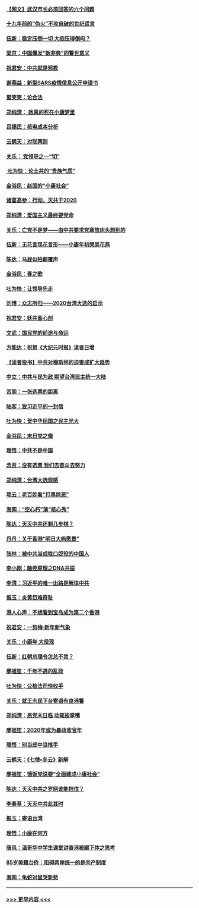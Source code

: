 #### [【网文】武汉市长必须回答的六个问题](../pages/nsc993/n11813848.md?t=01231331) 
#### [十九年前的“伪火”不攻自破的世纪谎言](../pages/nsc993/n11813238.md?t=01231331) 
#### [伍新：稳定压倒一切 大疫压得倒吗？](../pages/nsc993/n11812634.md?t=01231331) 
#### [梁京：中国爆发“新非典”的警世意义](../pages/nsc993/n11812554.md?t=01231331) 
#### [祝君安：中共就是邪教](../pages/nsc993/n11812431.md?t=01231331) 
#### [谢燕益：新型SARS疫情信息公开申请书](../pages/nsc993/n11808840.md?t=01231331) 
#### [蜀笑笑：论合法](../pages/nsc993/n11808064.md?t=01231331) 
#### [郑纯清： 她真的死在小康梦里](../pages/nsc993/n11806623.md?t=01231331) 
#### [吕锡民：核电成本分析](../pages/nsc993/n11806284.md?t=01231331) 
#### [云鹤天：对联两则](../pages/nsc993/n11805957.md?t=01231331) 
#### [关乐： 党领导之一“切”](../pages/nsc993/n11804505.md?t=01231331) 
#### [ 吐为快：论土共的“贵族气质”](../pages/nsc993/n11804490.md?t=01231331) 
#### [金浴凤：赵国的“小康社会”](../pages/nsc993/n11804452.md?t=01231331) 
#### [诸葛高参：行动，灭共于2020](../pages/nsc993/n11804120.md?t=01231331) 
#### [郑纯清：爱国主义最终要党命](../pages/nsc993/n11802197.md?t=01231331) 
#### [关乐：亡党不是梦——由中共要求党章放床头想到的](../pages/nsc993/n11802156.md?t=01231331) 
#### [伍新：无花言现花言形——小康年初哭吴花燕](../pages/nsc993/n11800044.md?t=01231331) 
#### [陈达：马屁似拍颠覆声](../pages/nsc993/n11800010.md?t=01231331) 
#### [金浴凤：春之歌](../pages/nsc993/n11797687.md?t=01231331) 
#### [吐为快：让领导先走](../pages/nsc993/n11797512.md?t=01231331) 
#### [刘博：众志所归——2020台湾大选的启示](../pages/nsc993/n11796878.md?t=01231331) 
#### [祝君安：妖共畜心剖](../pages/nsc993/n11794273.md?t=01231331) 
#### [文武：国民党的前途与命运](../pages/nsc993/n11794198.md?t=01231331) 
#### [方能达：祝贺《大纪元时报》读者日增](../pages/nsc993/n11793807.md?t=01231331) 
#### [【读者投书】中共对穆斯林的迫害成扩大趋势](../pages/nsc993/n11791371.md?t=01231331) 
#### [中立：中共与民为敌 期望台湾民主统一大陆](../pages/nsc993/n11790392.md?t=01231331) 
#### [苦胆：一张选票的距离](../pages/nsc993/n11788914.md?t=01231331) 
#### [陆客：致习近平的一封信](../pages/nsc993/n11788867.md?t=01231331) 
#### [吐为快：贺中华民国之民主光大](../pages/nsc993/n11788618.md?t=01231331) 
#### [金浴凤：末日党之像](../pages/nsc993/n11787475.md?t=01231331) 
#### [理悟：中共不是中国](../pages/nsc993/n11787463.md?t=01231331) 
#### [念贲：没有选票  我们去奋斗去努力](../pages/nsc993/n11787398.md?t=01231331) 
#### [郑纯清：台湾大选观感](../pages/nsc993/n11786210.md?t=01231331) 
#### [项云：老百姓看“打黑除恶”](../pages/nsc993/n11785398.md?t=01231331) 
#### [海网：“空心朽”演“核心秀”](../pages/nsc993/n11783874.md?t=01231331) 
#### [陈达：天灭中共还剩几步棋？](../pages/nsc993/n11783719.md?t=01231331) 
#### [丹丹：关于香港“明日大屿愿景”](../pages/nsc993/n11783273.md?t=01231331) 
#### [张林：被中共当成牲口奴役的中国人](../pages/nsc993/n11782397.md?t=01231331) 
#### [李小刚：脑控原理之DNA共振](../pages/nsc993/n11780962.md?t=01231331) 
#### [李清：习近平的唯一出路是解体中共](../pages/nsc993/n11780866.md?t=01231331) 
#### [振玉：炎黄巨难奇耻](../pages/nsc993/n11779632.md?t=01231331) 
#### [港人心声：不想看到宝岛成为第二个香港](../pages/nsc993/n11778817.md?t=01231331) 
#### [祝君安：一剪梅‧新年新气象](../pages/nsc993/n11776340.md?t=01231331) 
#### [关乐：小康年 大役现](../pages/nsc993/n11774213.md?t=01231331) 
#### [伍新：红朝总理令怎总不灵？](../pages/nsc993/n11770813.md?t=01231331) 
#### [廖祖笙：千年不遇的乱政](../pages/nsc993/n11770373.md?t=01231331) 
#### [吐为快：公检法司快收手](../pages/nsc993/n11770359.md?t=01231331) 
#### [关乐：就王志民下台寄语有良港警](../pages/nsc993/n11769903.md?t=01231331) 
#### [郑纯清：恶党末日临 动辄挨掌嘴](../pages/nsc993/n11769356.md?t=01231331) 
#### [廖祖笙：2020年或为暴政收官年](../pages/nsc993/n11768216.md?t=01231331) 
#### [理悟：别当郎中当推手](../pages/nsc993/n11768243.md?t=01231331) 
#### [云鹤天：《七律▪冬云》新解](../pages/nsc993/n11768204.md?t=01231331) 
#### [廖祖笙：饿饭党说要“全面建成小康社会”](../pages/nsc993/n11767482.md?t=01231331) 
#### [陈达：天灭中共之罗网谁能挡住？](../pages/nsc993/n11767465.md?t=01231331) 
#### [李春草：天灭中共此其时](../pages/nsc993/n11767452.md?t=01231331) 
#### [振玉：寄语台湾](../pages/nsc993/n11767432.md?t=01231331) 
#### [理悟：小康在何方](../pages/nsc993/n11767394.md?t=01231331) 
#### [唐风：温哥华中学生课堂讲香港被踢下体之思考](../pages/nsc993/n11766848.md?t=01231331) 
#### [85岁美籍台侨：阻碍两岸统一的是共产制度](../pages/nsc993/n11765043.md?t=01231331) 
#### [海网：龟蛇对鼠哭新愁](../pages/nsc993/n11764895.md?t=01231331) 

----
#### [ >>> 更早内容 <<< ](../indexes/nsc993-earlier.md)
